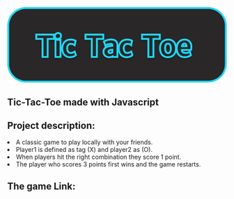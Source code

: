<div align="center">
<img    src="public/src/Frame%201.png" width=550>
</div>

<h2>Tic-Tac-Toe made with Javascript</h2>
<h2>Project description:</h2>
<li>A classic game to play locally with your friends.</li>
<li>Player1 is defined as tag (X) and player2 as (O).</li>
<li>When players hit the right combination they score 1 point.</li>
<li>The player who scores 3 points first wins and the game restarts.</li>

<h2>The game Link:</h2>
